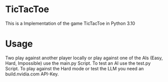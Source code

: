 # TicTacToe 

This is a Implementation of the game TicTacToe in Python 3.10

# Usage

Two play against another player locally or play against one of the AIs (Easy, Hard, Impossible) use the main.py Script.
To test an AI use the test.py Script.
To play against the Hard mode or test the LLM you need an build.nvidia.com API-Key.
